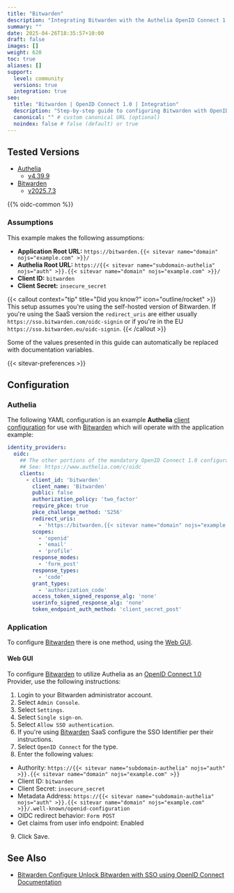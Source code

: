 ```yaml
---
title: "Bitwarden"
description: "Integrating Bitwarden with the Authelia OpenID Connect 1.0 Provider."
summary: ""
date: 2025-04-26T18:35:57+10:00
draft: false
images: []
weight: 620
toc: true
aliases: []
support:
  level: community
  versions: true
  integration: true
seo:
  title: "Bitwarden | OpenID Connect 1.0 | Integration"
  description: "Step-by-step guide to configuring Bitwarden with OpenID Connect 1.0 for secure SSO. Enhance your login flow using Authelia’s modern identity management."
  canonical: "" # custom canonical URL (optional)
  noindex: false # false (default) or true
---
```


## Tested Versions

- [Authelia]
  - [v4.39.9](https://github.com/authelia/authelia/releases/tag/v4.39.9)
- [Bitwarden]
  - [v2025.7.3](https://github.com/bitwarden/server/releases/tag/v2025.7.3)

{{% oidc-common %}}

### Assumptions

This example makes the following assumptions:

- __Application Root URL:__ `https://bitwarden.{{< sitevar name="domain" nojs="example.com" >}}/`
- __Authelia Root URL:__ `https://{{< sitevar name="subdomain-authelia" nojs="auth" >}}.{{< sitevar name="domain" nojs="example.com" >}}/`
- __Client ID:__ `bitwarden`
- __Client Secret:__ `insecure_secret`

{{< callout context="tip" title="Did you know?" icon="outline/rocket" >}}
This setup assumes you're using the self-hosted version of Bitwarden. If you're using the SaaS version the `redirect_uris` are either
usually `https://sso.bitwarden.com/oidc-signin` or if you're in the EU `https://sso.bitwarden.eu/oidc-signin`.
{{< /callout >}}

Some of the values presented in this guide can automatically be replaced with documentation variables.

{{< sitevar-preferences >}}

## Configuration

### Authelia

The following YAML configuration is an example __Authelia__ [client configuration] for use with [Bitwarden] which will
operate with the application example:

```yaml {title="configuration.yml"}
identity_providers:
  oidc:
    ## The other portions of the mandatory OpenID Connect 1.0 configuration go here.
    ## See: https://www.authelia.com/c/oidc
    clients:
      - client_id: 'bitwarden'
        client_name: 'Bitwarden'
        public: false
        authorization_policy: 'two_factor'
        require_pkce: true
        pkce_challenge_method: 'S256'
        redirect_uris:
          - 'https://bitwarden.{{< sitevar name="domain" nojs="example.com" >}}/oidc-signin'
        scopes:
          - 'openid'
          - 'email'
          - 'profile'
        response_modes:
          - 'form_post'
        response_types:
          - 'code'
        grant_types:
          - 'authorization_code'
        access_token_signed_response_alg: 'none'
        userinfo_signed_response_alg: 'none'
        token_endpoint_auth_method: 'client_secret_post'
```

### Application

To configure [Bitwarden] there is one method, using the [Web GUI](#web-gui).

#### Web GUI

To configure [Bitwarden] to utilize Authelia as an [OpenID Connect 1.0] Provider, use the following instructions:

1. Login to your Bitwarden administrator account.
2. Select `Admin Console`.
3. Select `Settings`.
4. Select `Single sign-on`.
5. Select `Allow SSO authentication`.
6. If you're using [Bitwarden] SaaS configure the SSO Identifier per their instructions.
7. Select `OpenID Connect` for the type.
8. Enter the following values:
  - Authority: `https://{{< sitevar name="subdomain-authelia" nojs="auth" >}}.{{< sitevar name="domain" nojs="example.com" >}}`
  - Client ID: `bitwarden`
  - Client Secret: `insecure_secret`
  - Metadata Address: `https://{{< sitevar name="subdomain-authelia" nojs="auth" >}}.{{< sitevar name="domain" nojs="example.com" >}}/.well-known/openid-configuration`
  - OIDC redirect behavior: `Form POST`
  - Get claims from user info endpoint: Enabled
9. Click Save.

## See Also

- [Bitwarden Configure Unlock Bitwarden with SSO using OpenID Connect Documentation](https://support.bitwarden.com/sso-configure-generic/)

[Authelia]: https://www.authelia.com
[Bitwarden]: https://bitwarden.com/
[OpenID Connect 1.0]: ../../introduction.md
[client configuration]: ../../../../configuration/identity-providers/openid-connect/clients.md
